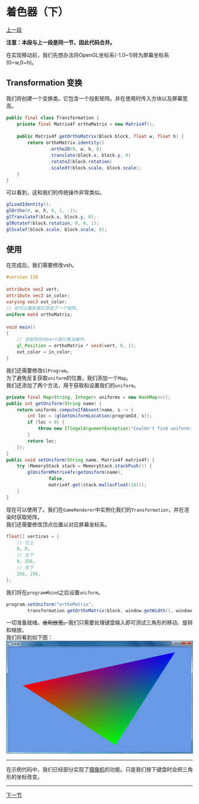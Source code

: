 # 着色器（下）

[上一段](shader.md)

**注意：本段与上一段是同一节，因此代码合并。**

在实现移动前，我们先想办法将OpenGL坐标系(-1.0~1)转为屏幕坐标系(0~w,0~h)。

## Transformation 变换

我们将创建一个变换类。它包含一个投影矩阵。并在使用时传入方块以及屏幕宽高。

```java
public final class Transformation {
    private final Matrix4f orthoMatrix = new Matrix4f();

    public Matrix4f getOrthoMatrix(Block block, float w, float h) {
        return orthoMatrix.identity()
                .ortho2D(0, w, h, 0)
                .translate(block.x, block.y, 0)
                .rotateZ(block.rotation)
                .scaleXY(block.scale, block.scale);
    }
}
```
可以看到，这和我们的传统操作非常类似。
```java
glLoadIdentity();
glOrtho(0, w, h, 0, 1, -1);
glTranslatef(block.x, block.y, 0);
glRotatef(block.rotation, 0, 0, 1);
glScalef(block.scale, block.scale, 0);
```

## 使用

在完成后，我们需要修改vsh。
```glsl
#version 110

attribute vec2 vert;
attribute vec3 in_color;
varying vec3 out_color;
// 你可以看到我们添加了一个矩阵。
uniform mat4 orthoMatrix;

void main()
{
    // 该矩阵将对vert进行乘法操作。
    gl_Position = orthoMatrix * vec4(vert, 0, 1);
    out_color = in_color;
}
```
我们还需要修改`GlProgram`。  
为了避免反复获取`uniform`的位置，我们添加一个`Map`。  
我们还添加了两个方法，用于获取和设置我们的`uniform`。
```java
private final Map<String, Integer> uniforms = new HashMap<>();
public int getUniform(String name) {
    return uniforms.computeIfAbsent(name, s -> {
        int loc = (glGetUniformLocation(programId, s));
        if (loc < 0) {
            throw new IllegalArgumentException("Couldn't find uniform: " + s);
        }
        return loc;
    });
}
public void setUniform(String name, Matrix4f matrix4f) {
    try (MemoryStack stack = MemoryStack.stackPush()) {
        glUniformMatrix4fv(getUniform(name),
                false,
                matrix4f.get(stack.mallocFloat(16)));
    }
}
```
现在可以使用了。我们在`GameRenderer`中实例化我们的`Transformation`，并在渲染时获取矩阵。  
我们还需要修改顶点位置以对应屏幕坐标系。
```java
float[] vertices = {
    // 左上
    0, 0,
    // 左下
    0, 256,
    // 右下
    256, 256,
};
```
我们将在`program#bind`之后设置`uniform`。
```java
program.setUniform("orthoMatrix",
        transformation.getOrthoMatrix(block, window.getWidth(), window.getHeight()));
```
一切准备就绪。~~坐和放宽。~~我们只需要处理键盘输入即可测试三角形的移动、旋转和缩放。  
我们将看到如下图：  
![translation_rotation_scaling_triangle](triangle-2.png)

---
在示例代码中，我们已经部分实现了[摄像机](camera.md)的功能。只是我们按下键盘时会把三角形的坐标改变。

---
[下一节](texture.md)
